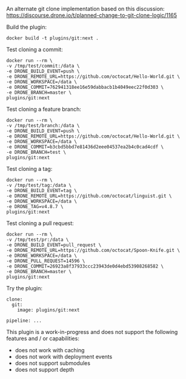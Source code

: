 An alternate git clone implementation based on this discussion: https://discourse.drone.io/t/planned-change-to-git-clone-logic/1165

Build the plugin:

```
docker build -t plugins/git:next .
```

Test cloning a commit:

```
docker run --rm \
-v /tmp/test/commit:/data \
-e DRONE_BUILD_EVENT=push \
-e DRONE_REMOTE_URL=https://github.com/octocat/Hello-World.git \
-e DRONE_WORKSPACE=/data \
-e DRONE_COMMIT=762941318ee16e59dabbacb1b4049eec22f0d303 \
-e DRONE_BRANCH=master \
plugins/git:next
```

Test cloning a feature branch:

```
docker run --rm \
-v /tmp/test/branch:/data \
-e DRONE_BUILD_EVENT=push \
-e DRONE_REMOTE_URL=https://github.com/octocat/Hello-World.git \
-e DRONE_WORKSPACE=/data \
-e DRONE_COMMIT=b3cbd5bbd7e81436d2eee04537ea2b4c0cad4cdf \
-e DRONE_BRANCH=test \
plugins/git:next
```

Test cloning a tag:

```
docker run --rm \
-v /tmp/test/tag:/data \
-e DRONE_BUILD_EVENT=tag \
-e DRONE_REMOTE_URL=https://github.com/octocat/linguist.git \
-e DRONE_WORKSPACE=/data \
-e DRONE_TAG=v4.8.7 \
plugins/git:next
```

Test cloning a pull request:

```
docker run --rm \
-v /tmp/test/pr:/data \
-e DRONE_BUILD_EVENT=pull_request \
-e DRONE_REMOTE_URL=https://github.com/octocat/Spoon-Knife.git \
-e DRONE_WORKSPACE=/data \
-e DRONE_PULL_REQUEST=14596 \
-e DRONE_COMMIT=26923a8f37933ccc23943de0d4ebd53908268582 \
-e DRONE_BRANCH=master \
plugins/git:next
```

Try the plugin:

```
clone:
  git:
    image: plugins/git:next

pipeline: ...
```

This plugin is a work-in-progress and does not support the following features and / or capabilities:

* does not work with caching
* does not work with deployment events
* does not support submodules
* does not support depth
